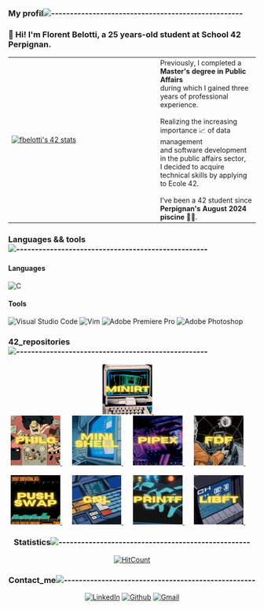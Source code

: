 ### My profil![---------------------------------------------------](https://raw.githubusercontent.com/andreasbm/readme/master/assets/lines/rainbow.png)

<div align="left">
  
### 👋 Hi! I'm Florent Belotti, a 25 years-old student at School 42 Perpignan.
</div>

<div align="center">
<table>
  <tr>
    <td style="width: 60%; height: 200px;">
      <a href="https://github.com/oakoudad/badge42">
        <img src="https://badge.mediaplus.ma/colorfulwaves/fbelotti?1337Badge=off&UM6P=off" alt="fbelotti's 42 stats" style="width: 100%; height: auto;">
      </a>
    </td>
    <td style="width: 40%; height: 200px;">
      <div align="left">
        Previously, I completed a <strong>Master's degree in Public Affairs</strong><br>during which I gained three years of professional experience.<br><br>Realizing the increasing importance 📈 of data management<br>and software development in the public affairs sector,<br>I decided to acquire technical skills by applying to Ecole 42.<br><br>I've been a 42 student since <strong>Perpignan's August 2024 piscine 🏊‍♂️</strong>.
        </div>
    </td>
  </tr>
</table>
</div>

### Languages && tools![---------------------------------------------------](https://raw.githubusercontent.com/andreasbm/readme/master/assets/lines/rainbow.png)

#### Languages
![C](https://img.shields.io/badge/c-%2300599C.svg?style=for-the-badge&logo=c&logoColor=white)
#### Tools
![Visual Studio Code](https://img.shields.io/badge/Visual%20Studio%20Code-0078d7.svg?style=for-the-badge&logo=visual-studio-code&logoColor=white) ![Vim](https://img.shields.io/badge/VIM-%2311AB00.svg?style=for-the-badge&logo=vim&logoColor=white) ![Adobe Premiere Pro](https://img.shields.io/badge/Adobe%20Premiere%20Pro-9999FF.svg?style=for-the-badge&logo=Adobe%20Premiere%20Pro&logoColor=white) ![Adobe Photoshop](https://img.shields.io/badge/adobe%20photoshop-%2331A8FF.svg?style=for-the-badge&logo=adobe%20photoshop&logoColor=white)

### 42_repositories![---------------------------------------------------](https://raw.githubusercontent.com/andreasbm/readme/master/assets/lines/rainbow.png)
<div align="center">
  <a href="https://github.com/FlorentBelotti/42_cursus_miniRT">
<img src="https://github.com/FlorentBelotti/FlorentBelotti/blob/main/MiniRT.gif" alt="Description du GIF" width="20%">
  </a>&nbsp;&nbsp;&nbsp;&nbsp;
<div align="center">
  <a href="https://github.com/FlorentBelotti/42_cursus_philosophers">
<img src="https://github.com/FlorentBelotti/FlorentBelotti/blob/main/Philosophers.gif" alt="Description du GIF" width="20%">
  </a>&nbsp;&nbsp;&nbsp;&nbsp;
  <a href="https://github.com/FlorentBelotti/42-cursus-minishell">
<img src="https://github.com/FlorentBelotti/FlorentBelotti/blob/main/Minishell.gif" alt="Description du GIF" width="20%">
  </a>&nbsp;&nbsp;&nbsp;&nbsp;
  <a href="https://github.com/FlorentBelotti/Pipex">
<img src="https://github.com/FlorentBelotti/FlorentBelotti/blob/main/Pipex.gif" alt="Description du GIF" width="20%">
  </a>&nbsp;&nbsp;&nbsp;&nbsp;
  <a href="https://github.com/FlorentBelotti/FdF">
<img src="https://github.com/FlorentBelotti/FlorentBelotti/blob/main/FDF.gif" alt="Description du GIF" width="20%">
  </a>&nbsp;&nbsp;&nbsp;&nbsp;
</div>

<br>

<div align="center">
  <a href="https://github.com/FlorentBelotti/push_swap">
<img src="https://github.com/FlorentBelotti/FlorentBelotti/blob/main/Pushswap.gif" alt="Description du GIF" width="20%">
  </a>&nbsp;&nbsp;&nbsp;&nbsp;
  <a href="https://github.com/FlorentBelotti/get_next_line">
<img src="https://github.com/FlorentBelotti/FlorentBelotti/blob/main/GNL.gif" alt="Description du GIF" width="20%">
  </a>&nbsp;&nbsp;&nbsp;&nbsp;
  <a href="https://github.com/FlorentBelotti/42_cursus_printf">
<img src="https://github.com/FlorentBelotti/FlorentBelotti/blob/main/printf.gif" alt="Description du GIF" width="20%">
  </a>&nbsp;&nbsp;&nbsp;&nbsp;
  <a href="https://github.com/FlorentBelotti/libft">
<img src="https://github.com/FlorentBelotti/FlorentBelotti/blob/main/Libft.gif" alt="Description du GIF" width="20%">
  </a>&nbsp;&nbsp;&nbsp;&nbsp;
</div>

### Statistics![---------------------------------------------------](https://raw.githubusercontent.com/andreasbm/readme/master/assets/lines/rainbow.png)
[![HitCount](https://hits.dwyl.com/FlorentBelotti/FlorentBelotti.svg?style=flat-square)](http://hits.dwyl.com/FlorentBelotti/FlorentBelotti)

### Contact_me![---------------------------------------------------](https://raw.githubusercontent.com/andreasbm/readme/master/assets/lines/rainbow.png)
[![LinkedIn](https://img.shields.io/badge/LinkedIn-%230077B5.svg?logo=linkedin&logoColor=white)](https://www.linkedin.com/in/florent-belotti-8ab0a8304/)  [![Github](https://img.shields.io/badge/-Github-000?style=flat&logo=Github&logoColor=white)](https://github.com/FlorentBelotti)  [![Gmail](https://img.shields.io/badge/-Gmail-c14438?style=flat&logo=Gmail&logoColor=white)](mailto:florent.l.d.belotti@gmail.com) 

